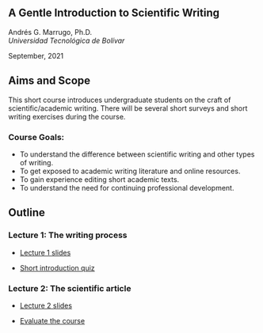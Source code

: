 ## A Gentle Introduction to Scientific Writing

Andrés G. Marrugo, Ph.D.          
*Universidad Tecnológica de Bolívar*

September, 2021

##  Aims and Scope

This short course introduces undergraduate students on the craft of scientific/academic writing. There will be several short surveys and short writing exercises during the course.

### Course Goals: 
- To understand the difference between scientific writing and other types of writing.
- To get exposed to academic writing literature and online resources. 
- To gain experience editing short academic texts.
- To understand the need for continuing professional development.

## Outline

### Lecture 1: The writing process

- [Lecture 1 slides](https://www.dropbox.com/s/fhoodusr1ekv21m/Lec-01-the-basics.pdf?dl=0)

<!-- - [Short introduction quiz](https://forms.gle/g13Gu7sgNMQLo9Rs5) -->
- [Short introduction quiz](https://forms.office.com/Pages/ResponsePage.aspx?id=UJ5k6tInGEOcuS_P_hb9QUkfySiG0CVLkEv6m8H_VEdUMlpFTFdQTVBNUkZOSVdYNDRRTklLTTJHNS4u)

### Lecture 2: The scientific article

- [Lecture 2 slides](https://www.dropbox.com/s/32lg0et22w28jlo/Lec-02-writing-a-scientific-paper.pdf?dl=0)

<!-- - [Evaluate the course](https://forms.gle/YhxVVFTGRA3oCtDe8) -->
- [Evaluate the course](b)
